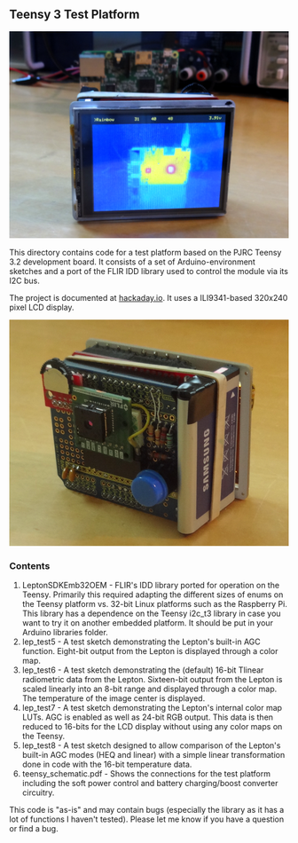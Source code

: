 ## Teensy 3 Test Platform

![Teensy Thermal Imaging Camera](pictures/display_pi_rainbow.png)

This directory contains code for a test platform based on the PJRC Teensy 3.2 development board.  It consists of a set of Arduino-environment sketches and a port of the FLIR IDD library used to control the module via its I2C bus.

The project is documented at [hackaday.io](https://hackaday.io/project/159615-lepton-35-thermal-imaging-camera).  It uses a ILI9341-based 320x240 pixel LCD display.

![Teensy Thermal Imaging Camera](pictures/unit_left.png)

### Contents

1. LeptonSDKEmb32OEM - FLIR's IDD library ported for operation on the Teensy.  Primarily this required adapting the different sizes of enums on the Teensy platform vs. 32-bit Linux platforms such as the Raspberry Pi.  This library has a dependence on the Teensy i2c_t3 library in case you want to try it on another embedded platform.  It should be put in your Arduino libraries folder.
2. lep_test5 - A test sketch demonstrating the Lepton's built-in AGC function.  Eight-bit output from the Lepton is displayed through a color map.
3. lep_test6 - A test sketch demonstrating the (default) 16-bit Tlinear radiometric data from the Lepton.  Sixteen-bit output from the Lepton is scaled linearly into an 8-bit range and displayed through a color map.  The temperature of the image center is displayed.
4. lep_test7 - A test sketch demonstrating the Lepton's internal color map LUTs.  AGC is enabled as well as 24-bit RGB output.  This data is then reduced to 16-bits for the LCD display without using any color maps on the Teensy.
5. lep_test8 - A test sketch designed to allow comparison of the Lepton's built-in AGC modes (HEQ and linear) with a simple linear transformation done in code with the 16-bit temperature data.
6. teensy_schematic.pdf - Shows the connections for the test platform including the soft power control and battery charging/boost converter circuitry.

This code is "as-is" and may contain bugs (especially the library as it has a lot of functions I haven't tested).  Please let me know if you have a question or find a bug.
